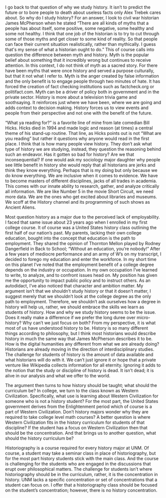 I go back to that question of why we study history. It isn’t to predict the future or to bore people to death about useless facts only Alex Trebek cares about. So why do I study history? For an answer, I look to civil war historian James McPherson when he stated “There are all kinds of myths that a people has about itself, some positive, some negative, some healthy and some not healthy. I think that one job of the historian is to try to cut through some of those myths and get closer to some kind of reality. So that people can face their current situation realistically, rather than mythically. I guess that's my sense of what a historian ought to do.” This of course calls into question the difference between myth and history. Myth is the popular belief about something that it incredibly wrong but continues to receive attention. In this context, I do not think of myth as a sacred story. For there have been myths that were once history and served a purpose culturally, but that it not what I refer to. Myth is the anger created by false information and the only benefit is to engage people through two minutes of hate. It has forced the creation of fact checking institutions such as factcheck.org or politifact.com. Myth can be a driver of policy both in government and in the private sector. History is more about a television trivia game and soothsaying. It reinforces just where we have been, where we are going and adds context to decision making. History forces us to view events and people from their perspective and not one with the benefit of the future. 

“What ya reading for?” is a favorite line of mine from late comedian Bill Hicks. Hicks died in 1994 and made logic and reason (at times) a central theme of his stand-up routine. That line, as Hicks points out is not “What are you reading” but rather it questions why anyone would read in the first place. I think that is how many people view history. They don’t ask what type of history we are studying, instead, they question the reasoning behind such an endeavor. Has it gotten so bad for history? Are we that inconsequential? If one would ask my sociology major daughter why people see little benefit in history she would reply that all historians are jerks and think they know everything. Perhaps that is my doing but only because we do know everything. We are inclusive when it comes to evidence. We have to become masters of different disciplines, jacks of all trades in academia. This comes with our innate ability to research, gather, and analyze critically all information. We are like Number 5 in the movie Short Circuit, we need more data. We are the ones who get excited about libraries and museums. We scoff at the History channel and its programming of such shows as Ancient Aliens. 

Most question history as a major due to the perceived lack of employability. I faced that same issue about 23 years ago when I enrolled in my first college course. It of course was a United States history class outlining the first half of our nation’s past. My parents, lacking their own college education, bought into the concept that education is the path to employment. They shared the opinion of Thornton Mellon played by Rodney Dangerfield in Back to School; “Without an education, you’re nobody!” After a few years of mediocre performance and an army of W’s on my transcript, I decided to forego my education and enter the workforce. In my short time on this planet I’ve noted that the employment benefit of a college degree depends on the industry or occupation. In my own occupation I’ve learned to write, to analyze, and to confront issues head on. My position has given me the opportunity to impact public policy and to instruct others. As an autodidact, I’ve also noticed that character and ambition matter. My argument isn’t that we shouldn’t study history or that it doesn’t matter, I suggest merely that we shouldn’t look at the college degree as the only path to employment. Therefore, we shouldn’t ask ourselves how a degree in history will help us, rather, we should embrace the skills we learn as students of history. 
How and why we study history seems to be the issue. Does it really make a difference if we prefer the long duree over micro-history? Why can’t we just focus on both? From my perspective, it is what most of us have understood history to be. History is so many different things according to philosophy, but I think most historians would describe history in much the same way that James McPherson describes it to be. How is the digital humanities any different from what we are already doing? Historians are already moving in the direction of interdisciplinary studies. The challenge for students of history is the amount of data available and what historians will do with it. We can’t just ignore it or hope that a private venture like Wikipedia collects information for all eternity. Ignoring it adds to the notion that the study or discipline of history is dead. It isn’t dead; it is alive in our analysis and what we offer to the world. 

The argument then turns to how history should be taught; what should the curriculum be? In college, we turn to the class known as Western Civilization. Specifically, what use is learning about Western Civilization for someone who is not a history student? For the most part, the United States government derives from the Enlightenment period which of course is a part of Western Civilization. Don’t history majors wonder why they are required to take college level math courses? A better question is where Western Civilization fits in the history curriculum for students of that discipline? If the student has a focus on Western Civilization then that should be the concentration. And that brings us to another question, what should the history curriculum be?

Historiography is a course required for every history major at UNM. Of course, a student may take a seminar class in place of historiography, but for the most part history students stick with the main class. And the course is challenging for the students who are engaged in the discussions that erupt over philosophical matters. The challenge for students isn’t where historiography should be in the curriculum, rather, it is the concentration in history. UNM lacks a specific concentration or set of concentrations that a student can focus on. I offer that a historiography class should be focused on the student’s concentration; however, there is no history concentration. 



